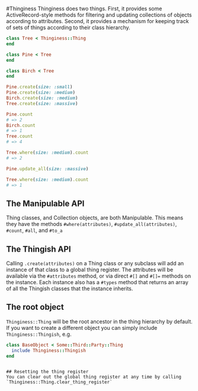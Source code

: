 #Thinginess
Thinginess does two things. First, it provides some ActiveRecord-style methods for filtering and updating collections of objects according to attributes. Second, it provides a mechanism for keeping track of sets of things according to their class hierarchy.

```ruby
class Tree < Thinginess::Thing
end

class Pine < Tree
end

class Birch < Tree
end

Pine.create(size: :small)
Pine.create(size: :medium)
Birch.create(size: :medium)
Tree.create(size: :massive)

Pine.count
# => 2
Birch.count
# => 1
Tree.count
# => 4

Tree.where(size: :medium).count
# => 2

Pine.update_all(size: :massive)

Tree.where(size: :medium).count
# => 1
```

## The Manipulable API
Thing classes, and Collection objects, are both Manipulable. This means they have the methods `#where(attributes)`, `#update_all(attributes)`, `#count`, `#all`, and `#to_a`

## The Thingish API
Calling `.create(attributes)` on a Thing class or any subclass will add an instance of that class to a global thing register. The attributes will be available via the `#attributes` method, or via direct `#[]` and `#[]=` methods on the instance. Each instance also has a `#types` method that returns an array of all the Thingish classes that the instance inherits.

## The root object

`Thinginess::Thing` will be the root ancestor in the thing hierarchy by default. If you want to create a different object you can simply include `Thinginess::Thingish`, e.g.

```ruby
class BaseObject < Some::Third::Party::Thing
  include Thinginess::Thingish
end
```
```

## Resetting the thing register
You can clear out the global thing register at any time by calling `Thinginess::Thing.clear_thing_register`

